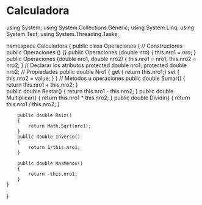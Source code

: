 # Calculadora
using System;
using System.Collections.Generic;
using System.Linq;
using System.Text;
using System.Threading.Tasks;

namespace Calculadora
{
    public class Operaciones
    {
        // Constructores
        public Operaciones ()
        {}
        public Operaciones (double nro)
        {
            this.nro1 = nro;
        }
        public Operaciones (double nro1, double nro2)
        {
            this.nro1 = nro1;
            this.nro2 = nro2;
        }
        // Declarar los atributos
        protected double nro1;
        protected double nro2;
        //  Propiedades
        public double Nro1
        {
            get { return this.nro1;}
            set { this.nro2 = value; }
        }
        // Metodos u operaciones
        public double Sumar()
        {
            return this.nro1 + this.nro2;
        }   
        public double Restar()
        {
            return this.nro1 - this.nro2;
        }
        public double Multiplicar()
        {
            return this.nro1 * this.nro2;
        }
        public double Dividir()
        {
            return this.nro1 / this.nro2;
        }

        public double Raiz()
        {
            return Math.Sqrt(nro1);
        }
        public double Inverso()
        {
            return 1/this.nro1;
        }

        public double MasMenos()
        {
            return -this.nro1;
        }
    }
}
